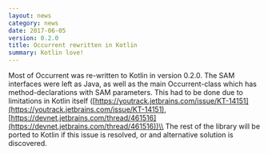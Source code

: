 ```yaml
---
layout: news
category: news
date: 2017-06-05
version: 0.2.0
title: Occurrent rewritten in Kotlin
summary: Kotlin love!
---
```


Most of Occurrent was re-written to Kotlin in version 0.2.0. The SAM interfaces were left
as Java, as well as the main Occurrent-class which has method-declarations with SAM parameters.
This had to be done due to limitations in Kotlin itself ([https://youtrack.jetbrains.com/issue/KT-14151](https://youtrack.jetbrains.com/issue/KT-14151),
[https://devnet.jetbrains.com/thread/461516](https://devnet.jetbrains.com/thread/461516))\\
The rest of the library will be ported to Kotlin if this issue is resolved, or and alternative solution is discovered.
